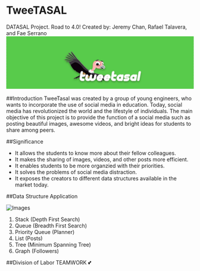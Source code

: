 # TweeTASAL
DATASAL Project. Road to 4.0!
Created by: Jeremy Chan, Rafael Talavera, and Fae Serrano
![Screenshot](1.png)

##Introduction
TweeTasal was created by a group of young engineers, who wants to incorporate the use of social media in education. Today, social media has revolutionized the world and the lifestyle of individuals. The main objective of this project is to provide the function of a social media such as posting beautiful images, awesome videos, and bright ideas for students to share among peers.

##Significance
- It allows the students to know more about their fellow colleagues.
- It makes the sharing of images, videos, and other posts more efficient.
- It enables students to be more organzied with their priorities.
- It solves the problems of social media distraction.
- It exposes the creators to different data structures available in the market today.

##Data Structure Application

![Images](http://cdn1.tnwcdn.com/wp-content/blogs.dir/1/files/2013/11/social-network-links.jpg)

1. Stack (Depth First Search)
2. Queue (Breadth First Search)
3. Priority Queue (Planner)
4. List (Posts)
5. Tree (Minimum Spanning Tree)
6. Graph (Followers)
  
##Division of Labor
TEAMWORK 💕
